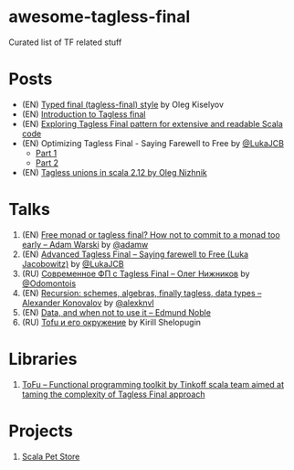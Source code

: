 # awesome-tagless-final
Curated list of TF related stuff

# Posts

- (EN) [Typed final (tagless-final) style](http://okmij.org/ftp/tagless-final/index.html) by Oleg Kiselyov
- (EN) [Introduction to Tagless final](https://www.beyondthelines.net/programming/introduction-to-tagless-final/)
- (EN) [Exploring Tagless Final pattern for extensive and readable Scala code](https://blog.scalac.io/exploring-tagless-final.html)
- (EN) Optimizing Tagless Final - Saying Farewell to Free by [@LukaJCB](https://github.com/LukaJCB)
  - [Part 1](https://typelevel.org/blog/2017/12/27/optimizing-final-tagless.html)
  - [Part 2](https://typelevel.org/blog/2018/06/27/optimizing-tagless-final-2.html)
- (EN) [Tagless unions in scala 2.12 by Oleg Nizhnik](https://medium.com/@odomontois/tagless-unions-in-scala-2-12-55ab0100c2ff)

# Talks

1. (EN) [Free monad or tagless final? How not to commit to a monad too early – Adam Warski](https://www.youtube.com/watch?v=IhVdU4Xiz2U) by [@adamw](https://github.com/adamw)
1. (EN) [Advanced Tagless Final – Saying farewell to Free (Luka Jacobowitz)](https://www.youtube.com/watch?v=E9iRYNuTIYA) by [@LukaJCB](https://github.com/LukaJCB)
1. (RU) [Современное ФП с Tagless Final – Олег Нижников](https://www.youtube.com/watch?v=sWEtnq0ReZA) by [@Odomontois](https://github.com/Odomontois)
1. (EN) [Recursion: schemes, algebras, finally tagless, data types – Alexander Konovalov](https://www.youtube.com/watch?v=q_xPKaAcWtI) by [@alexknvl](https://github.com/alexknvl)
1. (EN) [Data, and when not to use it – Edmund Noble](https://www.youtube.com/watch?v=q6JCvdMWtmo)
1. (RU) [Tofu и его окружение](https://www.youtube.com/watch?v=oNMCLMap2bo) by Kirill Shelopugin

# Libraries
1. [ToFu – Functional programming toolkit by Tinkoff scala team aimed at taming the complexity of Tagless Final approach](https://github.com/TinkoffCreditSystems/tofu)

# Projects

1. [Scala Pet Store](https://github.com/pauljamescleary/scala-pet-store)
